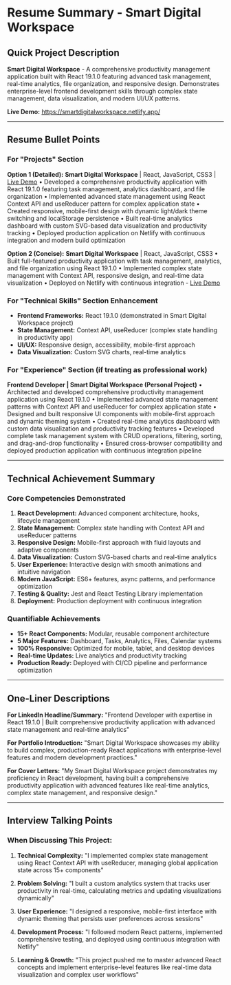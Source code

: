 # Resume Summary - Smart Digital Workspace

## Quick Project Description
**Smart Digital Workspace** - A comprehensive productivity management application built with React 19.1.0 featuring advanced task management, real-time analytics, file organization, and responsive design. Demonstrates enterprise-level frontend development skills through complex state management, data visualization, and modern UI/UX patterns.

**Live Demo:** https://smartdigitalworkspace.netlify.app/

---

## Resume Bullet Points

### For "Projects" Section

**Option 1 (Detailed):**
**Smart Digital Workspace** | React, JavaScript, CSS3 | [Live Demo](https://smartdigitalworkspace.netlify.app/)
• Developed a comprehensive productivity application with React 19.1.0 featuring task management, analytics dashboard, and file organization
• Implemented advanced state management using React Context API and useReducer pattern for complex application state
• Created responsive, mobile-first design with dynamic light/dark theme switching and localStorage persistence
• Built real-time analytics dashboard with custom SVG-based data visualization and productivity tracking
• Deployed production application on Netlify with continuous integration and modern build optimization

**Option 2 (Concise):**
**Smart Digital Workspace** | React, JavaScript, CSS3
• Built full-featured productivity application with task management, analytics, and file organization using React 19.1.0
• Implemented complex state management with Context API, responsive design, and real-time data visualization
• Deployed on Netlify with continuous integration - [Live Demo](https://smartdigitalworkspace.netlify.app/)

### For "Technical Skills" Section Enhancement
- **Frontend Frameworks:** React 19.1.0 (demonstrated in Smart Digital Workspace project)
- **State Management:** Context API, useReducer (complex state handling in productivity app)
- **UI/UX:** Responsive design, accessibility, mobile-first approach
- **Data Visualization:** Custom SVG charts, real-time analytics

### For "Experience" Section (if treating as professional work)

**Frontend Developer | Smart Digital Workspace (Personal Project)**
• Architected and developed comprehensive productivity management application using React 19.1.0
• Implemented advanced state management patterns with Context API and useReducer for complex application state
• Designed and built responsive UI components with mobile-first approach and dynamic theming system
• Created real-time analytics dashboard with custom data visualization and productivity tracking features
• Developed complete task management system with CRUD operations, filtering, sorting, and drag-and-drop functionality
• Ensured cross-browser compatibility and deployed production application with continuous integration pipeline

---

## Technical Achievement Summary

### Core Competencies Demonstrated
1. **React Development:** Advanced component architecture, hooks, lifecycle management
2. **State Management:** Complex state handling with Context API and useReducer patterns
3. **Responsive Design:** Mobile-first approach with fluid layouts and adaptive components
4. **Data Visualization:** Custom SVG-based charts and real-time analytics
5. **User Experience:** Interactive design with smooth animations and intuitive navigation
6. **Modern JavaScript:** ES6+ features, async patterns, and performance optimization
7. **Testing & Quality:** Jest and React Testing Library implementation
8. **Deployment:** Production deployment with continuous integration

### Quantifiable Achievements
- **15+ React Components:** Modular, reusable component architecture
- **5 Major Features:** Dashboard, Tasks, Analytics, Files, Calendar systems
- **100% Responsive:** Optimized for mobile, tablet, and desktop devices
- **Real-time Updates:** Live analytics and productivity tracking
- **Production Ready:** Deployed with CI/CD pipeline and performance optimization

---

## One-Liner Descriptions

**For LinkedIn Headline/Summary:**
"Frontend Developer with expertise in React 19.1.0 | Built comprehensive productivity application with advanced state management and real-time analytics"

**For Portfolio Introduction:**
"Smart Digital Workspace showcases my ability to build complex, production-ready React applications with enterprise-level features and modern development practices."

**For Cover Letters:**
"My Smart Digital Workspace project demonstrates my proficiency in React development, having built a comprehensive productivity application with advanced features like real-time analytics, complex state management, and responsive design."

---

## Interview Talking Points

### When Discussing This Project:
1. **Technical Complexity:** "I implemented complex state management using React Context API with useReducer, managing global application state across 15+ components"

2. **Problem Solving:** "I built a custom analytics system that tracks user productivity in real-time, calculating metrics and updating visualizations dynamically"

3. **User Experience:** "I designed a responsive, mobile-first interface with dynamic theming that persists user preferences across sessions"

4. **Development Process:** "I followed modern React patterns, implemented comprehensive testing, and deployed using continuous integration with Netlify"

5. **Learning & Growth:** "This project pushed me to master advanced React concepts and implement enterprise-level features like real-time data visualization and complex user workflows"